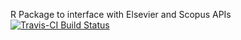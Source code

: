 R Package to interface with Elsevier and Scopus APIs
[![Travis-CI Build Status](https://travis-ci.org/muschellij2/rscopus.svg?branch=master)](https://travis-ci.org/muschellij2/rscopus)